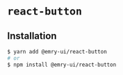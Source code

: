 # `react-button`

## Installation

```sh
$ yarn add @emry-ui/react-button
# or
$ npm install @emry-ui/react-button
```
